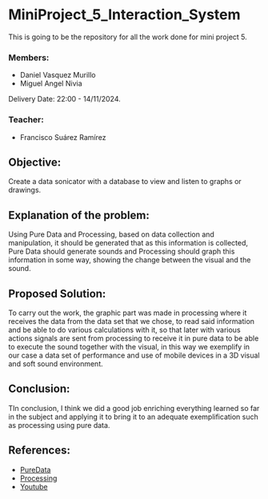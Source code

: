 # MiniProject_5_Interaction_System
This is going to be the repository for all the work done for mini project 5.

### Members:
* Daniel Vasquez Murillo
* Miguel Angel Nivia

Delivery Date: 22:00 - 14/11/2024.

### Teacher:
* Francisco Suárez Ramírez

## Objective:
Create a data sonicator with a database to view and listen to graphs or drawings.

## Explanation of the problem:
Using Pure Data and Processing, based on data collection and manipulation, it should be generated that as this information is collected, Pure Data should generate sounds and Processing should graph this information in some way, showing the change between the visual and the sound.

## Proposed Solution:
To carry out the work, the graphic part was made in processing where it receives the data from the data set that we chose, to read said information and be able to do various calculations with it, so that later with various actions signals are sent from processing to receive it in pure data to be able to execute the sound together with the visual, in this way we exemplify in our case a data set of performance and use of mobile devices in a 3D visual and soft sound environment.

## Conclusion:
TIn conclusion, I think we did a good job enriching everything learned so far in the subject and applying it to bring it to an adequate exemplification such as processing using pure data.

## References:
* [PureData](https://puredata.info)
* [Processing](https://processing.org)
* [Youtube](https://www.youtube.com)

